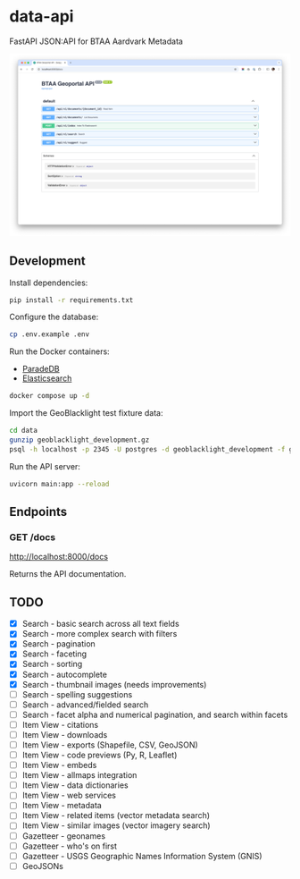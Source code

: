 # data-api
FastAPI JSON:API for BTAA Aardvark Metadata

![Data API](docs/data-api.png)

## Development

Install dependencies:
```bash
pip install -r requirements.txt
```

Configure the database:
```bash
cp .env.example .env
```

Run the Docker containers:

* [ParadeDB](https://www.paradedb.com/)
* [Elasticsearch](https://www.elastic.co/elasticsearch/)

```bash
docker compose up -d
```

Import the GeoBlacklight test fixture data:
```bash
cd data
gunzip geoblacklight_development.gz
psql -h localhost -p 2345 -U postgres -d geoblacklight_development -f geoblacklight_development
```

Run the API server:
```bash
uvicorn main:app --reload
```

## Endpoints

### GET /docs

[http://localhost:8000/docs](http://localhost:8000/docs)

Returns the API documentation.

## TODO

- [X] Search - basic search across all text fields
- [X] Search - more complex search with filters
- [X] Search - pagination
- [X] Search - faceting
- [X] Search - sorting
- [X] Search - autocomplete
- [X] Search - thumbnail images (needs improvements)
- [ ] Search - spelling suggestions
- [ ] Search - advanced/fielded search
- [ ] Search - facet alpha and numerical pagination, and search within facets
- [ ] Item View - citations
- [ ] Item View - downloads
- [ ] Item View - exports (Shapefile, CSV, GeoJSON)
- [ ] Item View - code previews (Py, R, Leaflet)
- [ ] Item View - embeds
- [ ] Item View - allmaps integration
- [ ] Item View - data dictionaries
- [ ] Item View - web services
- [ ] Item View - metadata
- [ ] Item View - related items (vector metadata search)
- [ ] Item View - similar images (vector imagery search)
- [ ] Gazetteer - geonames
- [ ] Gazetteer - who's on first
- [ ] Gazetteer - USGS Geographic Names Information System (GNIS)
- [ ] GeoJSONs
